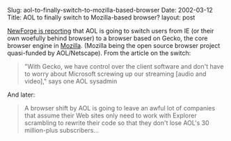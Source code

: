 Slug: aol-to-finally-switch-to-mozilla-based-browser
Date: 2002-03-12
Title: AOL to finally switch to Mozilla-based browser?
layout: post

<a href="http://www.newsforge.com/article.pl?sid=02/03/08/1957252&amp;mode=thread">NewForge is reporting</a> that AOL is going to switch users from IE (or their own woefully behind browser) to a browser based on Gecko, the core browser engine in <a href="http://www.mozilla.org">Mozilla</a>. (Mozilla being the open source browser project quasi-funded by AOL/Netscape). From the article on the switch:
<blockquote>&quot;With Gecko, we have control over the client software and don&#39;t have to worry about Microsoft screwing up our streaming [audio and video],&quot; says one AOL sysadmin</blockquote>
And later:
<blockquote>A browser shift by AOL is going to leave an awful lot of companies that assume their Web sites only need to work with Explorer scrambling to rewrite their code so that they don&#39;t lose AOL&#39;s 30 million-plus subscribers...</blockquote>
